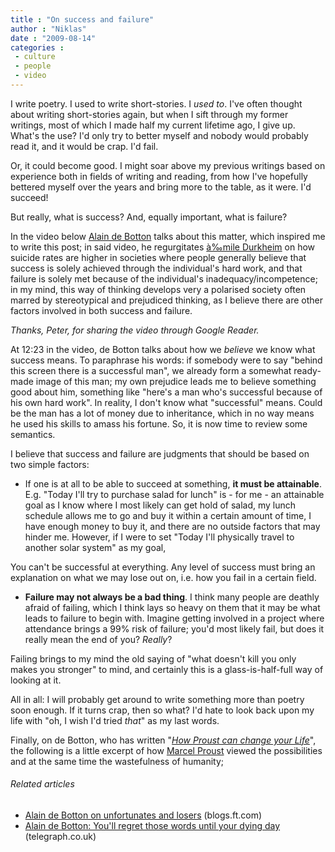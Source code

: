 ```yaml
---
title : "On success and failure"
author : "Niklas"
date : "2009-08-14"
categories : 
 - culture
 - people
 - video
---
```


I write poetry. I used to write short-stories. I _used to_. I've often thought about writing short-stories again, but when I sift through my former writings, most of which I made half my current lifetime ago, I give up. What's the use? I'd only try to better myself and nobody would probably read it, and it would be crap. I'd fail.

Or, it could become good. I might soar above my previous writings based on experience both in fields of writing and reading, from how I've hopefully bettered myself over the years and bring more to the table, as it were. I'd succeed!

But really, what is success? And, equally important, what is failure?

In the video below [Alain de Botton](http://en.wikipedia.org/wiki/Alain_de_Botton "Alain de Botton") talks about this matter, which inspired me to write this post; in said video, he regurgitates [à‰mile Durkheim](http://en.wikipedia.org/wiki/%C3%89mile%20Durkheim) on how suicide rates are higher in societies where people generally believe that success is solely achieved through the individual's hard work, and that failure is solely met because of the individual's inadequacy/incompetence; in my mind, this way of thinking develops very a polarised society often marred by stereotypical and prejudiced thinking, as I believe there are other factors involved in both success and failure.

  _Thanks, Peter, for sharing the video through Google Reader._

At 12:23 in the video, de Botton talks about how we _believe_ we know what success means. To paraphrase his words: if somebody were to say "behind this screen there is a successful man", we already form a somewhat ready-made image of this man; my own prejudice leads me to believe something good about him, something like "here's a man who's successful because of his own hard work". In reality, I don't know what "successful" means. Could be the man has a lot of money due to inheritance, which in no way means he used his skills to amass his fortune. So, it is now time to review some semantics.

I believe that success and failure are judgments that should be based on two simple factors:

- If one is at all to be able to succeed at something, **it must be attainable**. E.g. "Today I'll try to purchase salad for lunch" is - for me - an attainable goal as I know where I most likely can get hold of salad, my lunch schedule allows me to go and buy it within a certain amount of time, I have enough money to buy it, and there are no outside factors that may hinder me. However, if I were to set "Today I'll physically travel to another solar system" as my goal,

You can't be successful at everything. Any level of success must bring an explanation on what we may lose out on, i.e. how you fail in a certain field.

- **Failure may not always be a bad thing**. I think many people are deathly afraid of failing, which I think lays so heavy on them that it may be what leads to failure to begin with. Imagine getting involved in a project where attendance brings a 99% risk of failure; you'd most likely fail, but does it really mean the end of you? _Really_?

Failing brings to my mind the old saying of "what doesn't kill you only makes you stronger" to mind, and certainly this is a glass-is-half-full way of looking at it.

All in all: I will probably get around to write something more than poetry soon enough. If it turns crap, then so what? I'd hate to look back upon my life with "oh, I wish I'd tried _that_" as my last words.

Finally, on de Botton, who has written "_[How Proust can change your Life](http://www.alaindebotton.com/literature.asp)_", the following is a little excerpt of how [Marcel Proust](http://en.wikipedia.org/wiki/Marcel_Proust "Marcel Proust") viewed the possibilities and at the same time the wastefulness of humanity;

###### Related articles

- [Alain de Botton on unfortunates and losers](http://blogs.ft.com/gapperblog/2009/07/alain-de-botton-on-unfortunates-and-losers/) (blogs.ft.com)
- [Alain de Botton: You'll regret those words until your dying day](http://r.zemanta.com/?u=http%3A//www.telegraph.co.uk/comment/5725212/Alain-de-Botton-Youll-regret-those-words-until-your-dying-day.html&a=5964013&rid=f8c2bdca-914b-4175-a139-1d13706cabbd&e=16d5a5f568321fa72ccbb7347bec7735) (telegraph.co.uk)
